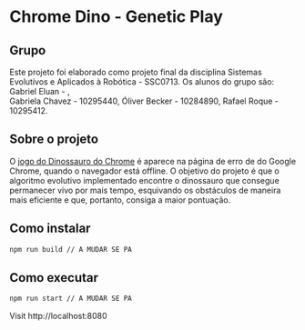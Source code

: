 # Chrome Dino - Genetic Play

## Grupo
Este projeto foi elaborado como projeto final da disciplina Sistemas Evolutivos e Aplicados à Robótica - SSC0713. 
Os alunos do grupo são:
Gabriel Eluan -  ,    
Gabriela Chavez - 10295440,
Óliver Becker - 10284890,
Rafael Roque - 10295412.

## Sobre o projeto

O [jogo do Dinossauro do Chrome](https://cs.chromium.org/chromium/src/components/neterror/resources/offline.js?q=t-rex+package:%5Echromium$&dr=C&l=7) é aparece na página de erro de do Google Chrome, quando o navegador está offline. O objetivo do projeto é que o algoritmo evolutivo implementado encontre o dinossauro que consegue permanecer vivo por mais tempo, esquivando os obstáculos de maneira mais eficiente e que, portanto, consiga a maior pontuação.


## Como instalar

```sh
npm run build // A MUDAR SE PA
```


## Como executar


```sh
npm run start // A MUDAR SE PA
```

Visit http://localhost:8080
